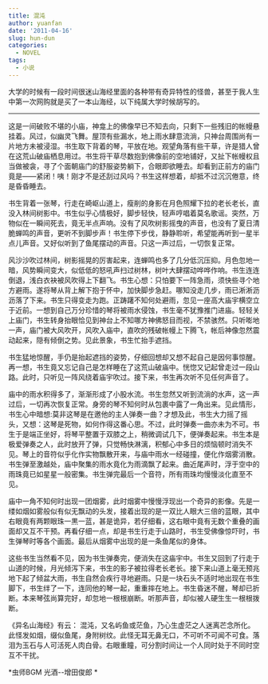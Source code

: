 ```yaml
---
title: 混沌
author: yuanfan
date: '2011-04-16'
slug: hun-dun
categories:
  - NOVEL
tags:
  - 小说
---
```


大学的时候有一段时间很迷山海经里面的各种带有奇异特性的怪兽，甚至于我人生中第一次网购就是买了一本山海经，以下纯属大学时候胡写的。
<!--more-->
-----------
  这是一间破败不堪的小庙，神龛上的佛像早已不知去向，只剩下一些残旧的帐幔悬挂着。风过，似幽灵飞舞。屋顶有些漏水，地上雨水肆意流淌，只神台周围尚有一片地方未被浸湿。书生取下背着的琴，平放在地。观望角落有些干草，许是猎人曾在这荒山破庙栖息用过。书生将干草尽数抱到佛像前的空地铺好，又扯下帐幔权且当做被衾，寻了个面朝庙门的舒服姿势躺下，合眼即欲睡去。却看到正前方的庙门竟是——紧闭！咦！刚才不是还刮过风吗？书生这样想着，却抵不过沉沉倦意，终是昏昏睡去。

  书生背着一张琴，行走在崎岖山道上，瘦削的身影在月色照耀下拉的老长老长，直没入林间树影中。书生似乎心情极好，脚步轻快，轻声哼唱着莫名歌谣。突然，万物似在一瞬间死去，竟无半点声响。没有了风吹树影摇曳的声音，也没有了夏日清脆蝉鸣的声音，更听不到脚步声！书生停下步伐，静静聆听，希望能再听到一星半点儿声音。又好似听到了鱼尾摆动的声音。只这一声过后，一切恢复正常。

风沙沙吹过林间，树影摇晃的厉害起来，连蝉鸣也多了几分低沉压抑。月色忽地一暗，风势瞬间变大，似低低的怒吼声扫过树林，树叶大肆摆动哗哗作响。书生连连倒退，浅白衣袂被风吹得上下翻飞。书生心想：只怕要下一阵急雨，须快些寻个地方避雨。遂将琴从背上解下抱于怀中，加快脚步急赶。哪知没走几步，雨已淅淅沥沥落了下来。书生只得变走为跑。正踌躇不知何处避雨，忽见一座高大庙宇横空立于近前。一想到自己万分珍惜的琴将被雨水侵蚀，书生毫不犹豫推门进庙。轻轻关上庙门，书生转身抬眼恰见到神台上不知哪方神佛怒目而视，不禁骇然。只听嘭地一声，庙门被大风吹开，风吹入庙中，直吹的残破帐幔上下腾飞，帐后神像忽然震动起来，隠有倾倒之势。见此景象，书生忙抬手遮挡。

书生猛地惊醒，手仍是抬起遮挡的姿势，仔细回想却又想不起自己是因何事惊醒。再一想，书生竟又忘记自己是怎样睡在了这荒山破庙中。恍惚又记起曾走过一段山路。此时，只听见一阵风绕着庙宇吹过。接下来，书生再次听不见任何声音了。

庙中的雨水积得多了，渐渐形成了小股水流。书生忽然又听到流淌的水声，这一声过后，一切再次恢复正常。身旁的琴不知何时从包裹中露了一角出来。见此情形，书生心中暗想:莫非这琴是在邀他的主人弹奏一曲？才想及此，书生大力摇了摇头，又想：这琴是死物，如何作得这番心思。不过，此时弹奏一曲亦未为不可。书生于是端正坐好，将琴平整置于双膝之上，稍微调试几下，便弹奏起来。书生本是极爱弹奏之人，此时放开了弹，只觉畅快淋漓，积郁心中多日的烦恼顿时消失不见。琴上的音符似乎化作实物飘散开来，与庙中雨水一经碰撞，便化作烟雾消散。书生弹至激越处，庙中聚集的雨水竟化为雨滴飘了起来。曲近尾声时，浮于空中的雨珠竟已如星星一般密集。书生弹完最后一个音符，所有雨珠均慢慢淡化直至不见。

庙中一角不知何时出现一团烟雾，此时烟雾中慢慢浮现出一个奇异的影像。先是一缕如烟如雾般似有似无飘动的头发，接着出现的是一双比人眼大三倍的蓝眼，其中右眼竟有两颗眼珠一黒一蓝，甚是诡异，若仔细看，这右眼中竟有无数个重叠的画面却又互不干预。再看仔细一点，却是书生行走于山路时，书生受佛像惊吓时，书生弹琴时等各个画面。最后从烟雾中出现的是一条鱼尾似的身体。

这些书生当然看不见，因为书生弹奏完，便消失在这庙宇中。书生又回到了行走于山道的时候，月光倾泻下来，书生的影子被拉得老长老长。接下来山道上毫无预兆地下起了倾盆大雨，书生自然会疾行寻地避雨。只是一块石头不适时地出现在书生脚下，书生绊了一下，连同他的琴一起，重重摔在地上。书生昏迷不醒，琴却已折断。本来琴弦尚算完好，却忽地一根根崩断。听那声音，却似被人硬生生一根根拨断。

《异名山海经》有云： 混沌，又名屿鱼或茫鱼，乃心生虚茫之人迷离芒念所化。此怪发如烟，缀似鱼尾，身附树纹。此怪无耳无鼻无口，不可听不可闻不可食。落泪为玉石与人可活死人肉白骨。右眼重瞳，可分割时间让一个人同时处于不同时空互不干扰。

*虫师BGM  光酒--增田俊郎 *
